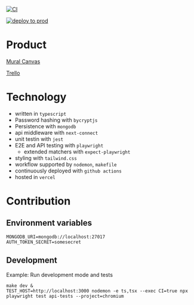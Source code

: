 [![CI](https://github.com/aljorhythm/tack/actions/workflows/main.yml/badge.svg?branch=main)](https://github.com/aljorhythm/tack/actions/workflows/main.yml)

[![deploy to prod](https://github.com/aljorhythm/tack/actions/workflows/prod-deploy.yml/badge.svg?branch=main)](https://github.com/aljorhythm/tack/actions/workflows/prod-deploy.yml)

# Product

[Mural Canvas](https://app.mural.co/invitation/mural/twma7655/1661487340741?sender=uafe6f99b472d75abca6b1727&key=dcc5b1d2-015b-42bb-b1bc-66d0d7f52696)

[Trello](https://trello.com/invite/b/e7vsZBhG/125c5035cec022001b3bfc841abee266/tack)

# Technology

-   written in `typescript`
-   Password hashing with `bycryptjs`
-   Persistence with `mongodb`
-   api middleware with `next-connect`
-   unit testin with `jest`
-   E2E and API testing with `playwright`
    -   extended matchers with `expect-playwright`
-   styling with `tailwind.css`
-   workflow supported by `nodemon`, `makefile`
-   continuously deployed with `github actions`
-   hosted in `vercel`

# Contribution

## Environment variables

```
MONGODB_URI=mongodb://localhost:27017
AUTH_TOKEN_SECRET=somesecret
```

## Development

Example: Run development mode and tests

```
make dev &
TEST_HOST=http://localhost:3000 nodemon -e ts,tsx --exec CI=true npx playwright test api-tests --project=chromium
```
